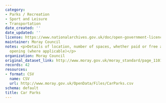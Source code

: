 ```yaml
---
category:
- Parks / Recreation
- Sport and Leisure
- Transportation
date_created: ''
date_updated: ''
license: https://www.nationalarchives.gov.uk/doc/open-government-licence/version/3/
maintainer: Moray Council
notes: <p>Details of location, number of spaces, whether paid or free and times of
  opening (where applicable)</p>
organization: Moray Council
original_dataset_link: http://www.moray.gov.uk/moray_standard/page_110140.html
records: 42
resources:
- format: CSV
  name: CSV
  url: http://www.moray.gov.uk/OpenData/Files/CarParks.csv
schema: default
title: Car Parks
---
```

